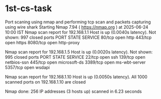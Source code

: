 # 1st-cs-task
Port scaning using nmap and performing tcp scan and packets capturing using wire shark
Starting Nmap 7.94 ( https://nmap.org ) at 2025-06-24 10:00 IST
Nmap scan report for 192.168.1.1
Host is up (0.0040s latency).
Not shown: 997 closed ports
PORT     STATE SERVICE
80/tcp   open  http
443/tcp  open  https
8080/tcp open  http-proxy

Nmap scan report for 192.168.1.5
Host is up (0.0020s latency).
Not shown: 995 closed ports
PORT     STATE SERVICE
22/tcp   open  ssh
139/tcp  open  netbios-ssn
445/tcp  open  microsoft-ds
3389/tcp open  ms-wbt-server
5357/tcp open  wsdapi

Nmap scan report for 192.168.1.10
Host is up (0.0050s latency).
All 1000 scanned ports on 192.168.1.10 are closed

Nmap done: 256 IP addresses (3 hosts up) scanned in 6.23 seconds
